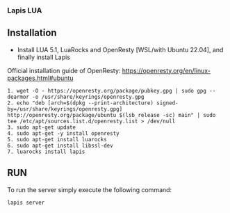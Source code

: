 ### Lapis LUA
 
## Installation

* Install LUA 5.1, LuaRocks and OpenResty [WSL/with Ubuntu 22.04], and finally install Lapis

Official installation guide of OpenResty: 
https://openresty.org/en/linux-packages.html#ubuntu


```
1. wget -O - https://openresty.org/package/pubkey.gpg | sudo gpg --dearmor -o /usr/share/keyrings/openresty.gpg
2. echo "deb [arch=$(dpkg --print-architecture) signed-by=/usr/share/keyrings/openresty.gpg] http://openresty.org/package/ubuntu $(lsb_release -sc) main" | sudo tee /etc/apt/sources.list.d/openresty.list > /dev/null
3. sudo apt-get update
4. sudo apt-get -y install openresty
5. sudo apt-get install luarocks
6. sudo apt-get install libssl-dev
7. luarocks install lapis
```

## RUN
To run the server simply execute the following command:
```
lapis server
```
